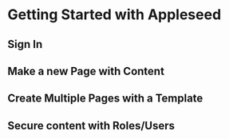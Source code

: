 # Getting Started with Appleseed

## Sign In 

## Make a new Page with Content 

## Create Multiple Pages with a Template 

## Secure content with Roles/Users